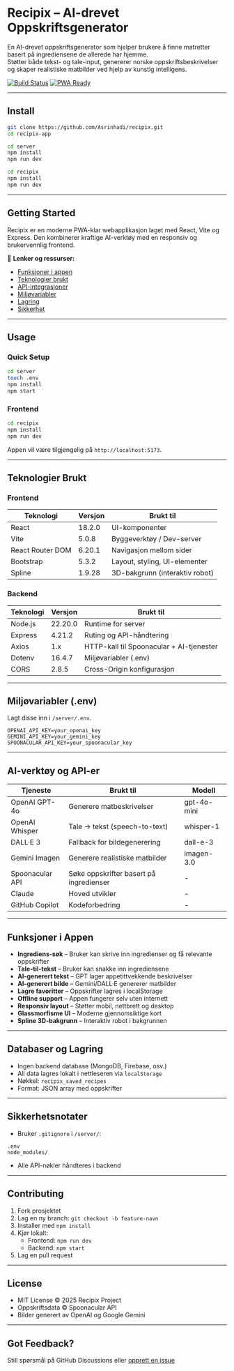 # Recipix – AI-drevet Oppskriftsgenerator

 En AI-drevet oppskriftsgenerator som hjelper brukere å finne matretter basert på ingrediensene de allerede har hjemme.  
 Støtter både tekst- og tale-input, genererer norske oppskriftsbeskrivelser og skaper realistiske matbilder ved hjelp av kunstig intelligens.

[![Build Status](https://img.shields.io/badge/status-active-brightgreen)]() [![PWA Ready](https://img.shields.io/badge/PWA-ready-blueviolet)]()

---

## Install

```bash
git clone https://github.com/Asrinhadi/recipix.git
cd recipix-app
```


```bash
cd server
npm install
npm run dev
```

```bash
cd recipix
npm install
npm run dev
```

---

## Getting Started

Recipix er en moderne PWA-klar webapplikasjon laget med React, Vite og Express. Den kombinerer kraftige AI-verktøy med en responsiv og brukervennlig frontend.

🔗 **Lenker og ressurser:**
- [Funksjoner i appen](#funksjoner-i-appen)
- [Teknologier brukt](#teknologier-brukt)
- [API-integrasjoner](#ai-verktøy-og-api-er)
- [Miljøvariabler](#miljøvariabler-env)
- [Lagring](#databaser-og-lagring)
- [Sikkerhet](#sikkerhetsnotater)

---

## Usage

### Quick Setup 

```bash
cd server
touch .env
npm install
npm start

```

### Frontend

```bash
cd recipix
npm install
npm run dev

```
Appen vil være tilgjengelig på `http://localhost:5173`.

---

## Teknologier Brukt

### Frontend

| Teknologi         | Versjon    | Brukt til                                  |
|------------------|------------|--------------------------------------------|
| React            | 18.2.0     | UI-komponenter                             |
| Vite             | 5.0.8      | Byggeverktøy / Dev-server                  |
| React Router DOM | 6.20.1     | Navigasjon mellom sider                    |
| Bootstrap        | 5.3.2      | Layout, styling, UI-elementer              |
| Spline           | 1.9.28     | 3D-bakgrunn (interaktiv robot)             |

### Backend

| Teknologi | Versjon  | Brukt til                            |
|----------|----------|--------------------------------------|
| Node.js  | 22.20.0  | Runtime for server                   |
| Express  | 4.21.2   | Ruting og API-håndtering             |
| Axios    | 1.x      | HTTP-kall til Spoonacular + AI-tjenester |
| Dotenv   | 16.4.7   | Miljøvariabler (.env)                |
| CORS     | 2.8.5    | Cross-Origin konfigurasjon           |

---

## Miljøvariabler (.env)

Lagt disse inn i `/server/.env`.

```env
OPENAI_API_KEY=your_openai_key
GEMINI_API_KEY=your_gemini_key
SPOONACULAR_API_KEY=your_spoonacular_key
```

---

## AI-verktøy og API-er

| Tjeneste        | Brukt til                               | Modell        |
|-----------------|------------------------------------------|---------------|
| OpenAI GPT-4o   | Generere matbeskrivelser                 | gpt-4o-mini   |
| OpenAI Whisper  | Tale → tekst (speech-to-text)           | whisper-1     |
| DALL·E 3        | Fallback for bildegenerering             | dall-e-3      |
| Gemini Imagen   | Generere realistiske matbilder          | imagen-3.0    |
| Spoonacular API | Søke oppskrifter basert på ingredienser | -             |
| Claude          | Hoved utvikler                          | -             |
| GitHub Copilot  | Kodeforbedring                          | -             |

---

## Funksjoner i Appen

-  **Ingrediens-søk** – Bruker kan skrive inn ingredienser og få relevante oppskrifter
-  **Tale-til-tekst** – Bruker kan snakke inn ingrediensene
-  **AI-generert tekst** – GPT lager appetittvekkende beskrivelser
-  **AI-generert bilde** – Gemini/DALL·E genererer matbilder
-  **Lagre favoritter** – Oppskrifter lagres i localStorage
-  **Offline support** – Appen fungerer selv uten internett
-  **Responsiv layout** – Støtter mobil, nettbrett og desktop
-  **Glassmorfisme UI** – Moderne gjennomsiktige kort
-  **Spline 3D-bakgrunn** – Interaktiv robot i bakgrunnen

---

## Databaser og Lagring

- Ingen backend database (MongoDB, Firebase, osv.)
- All data lagres lokalt i nettleseren via `localStorage`
- Nøkkel: `recipix_saved_recipes`
- Format: JSON array med oppskrifter

---

## Sikkerhetsnotater

- Bruker `.gitignore` i `/server/`:

```gitignore
.env
node_modules/
```

- Alle API-nøkler håndteres i backend


---

## Contributing

1. Fork prosjektet
2. Lag en ny branch: `git checkout -b feature-navn`
3. Installer med `npm install`
4. Kjør lokalt:
   - Frontend: `npm run dev`
   - Backend: `npm start`
5. Lag en pull request 

---

## License

- MIT License © 2025 Recipix Project
- Oppskriftsdata © Spoonacular API
- Bilder generert av OpenAI og Google Gemini

---

## Got Feedback?

Still spørsmål på GitHub Discussions eller [opprett en issue](https://github.com/asrinhadi/recipix/issues)